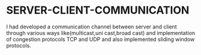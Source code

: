 # SERVER-CLIENT-COMMUNICATION
I had developed a communication channel between server and client through various ways like(multicast,uni cast,broad cast) and implementation of congestion protocols TCP and UDP and also implemented sliding window protocols.
